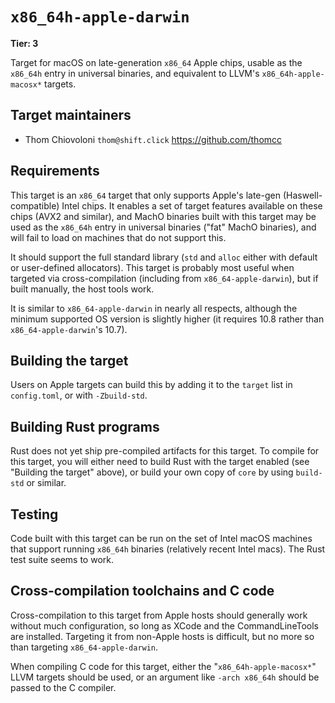 # `x86_64h-apple-darwin`

**Tier: 3**

Target for macOS on late-generation `x86_64` Apple chips, usable as the
`x86_64h` entry in universal binaries, and equivalent to LLVM's
`x86_64h-apple-macosx*` targets.

## Target maintainers

- Thom Chiovoloni `thom@shift.click` <https://github.com/thomcc>

## Requirements

This target is an `x86_64` target that only supports Apple's late-gen
(Haswell-compatible) Intel chips. It enables a set of target features available
on these chips (AVX2 and similar), and MachO binaries built with this target may
be used as the `x86_64h` entry in universal binaries ("fat" MachO binaries), and
will fail to load on machines that do not support this.

It should support the full standard library (`std` and `alloc` either with
default or user-defined allocators). This target is probably most useful when
targeted via cross-compilation (including from `x86_64-apple-darwin`), but if
built manually, the host tools work.

It is similar to `x86_64-apple-darwin` in nearly all respects, although the
minimum supported OS version is slightly higher (it requires 10.8 rather than
`x86_64-apple-darwin`'s 10.7).

## Building the target

Users on Apple targets can build this by adding it to the `target` list in
`config.toml`, or with `-Zbuild-std`.

## Building Rust programs

Rust does not yet ship pre-compiled artifacts for this target. To compile for
this target, you will either need to build Rust with the target enabled (see
"Building the target" above), or build your own copy of `core` by using
`build-std` or similar.

## Testing

Code built with this target can be run on the set of Intel macOS machines that
support running `x86_64h` binaries (relatively recent Intel macs). The Rust test
suite seems to work.

## Cross-compilation toolchains and C code

Cross-compilation to this target from Apple hosts should generally work without
much configuration, so long as XCode and the CommandLineTools are installed.
Targeting it from non-Apple hosts is difficult, but no more so than targeting
`x86_64-apple-darwin`.

When compiling C code for this target, either the "`x86_64h-apple-macosx*`" LLVM
targets should be used, or an argument like `-arch x86_64h` should be passed to
the C compiler.
